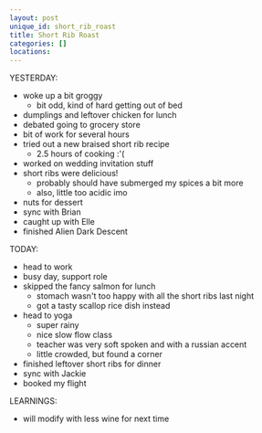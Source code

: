 ```yaml
---
layout: post
unique_id: short_rib_roast
title: Short Rib Roast
categories: []
locations: 
---
```


YESTERDAY:
* woke up a bit groggy
  * bit odd, kind of hard getting out of bed
* dumplings and leftover chicken for lunch
* debated going to grocery store
* bit of work for several hours
* tried out a new braised short rib recipe
  * 2.5 hours of cooking :'(
* worked on wedding invitation stuff
* short ribs were delicious!
  * probably should have submerged my spices a bit more
  * also, little too acidic imo
* nuts for dessert
* sync with Brian
* caught up with Elle
* finished Alien Dark Descent

TODAY:
* head to work
* busy day, support role
* skipped the fancy salmon for lunch
  * stomach wasn't too happy with all the short ribs last night
  * got a tasty scallop rice dish instead
* head to yoga
  * super rainy
  * nice slow flow class
  * teacher was very soft spoken and with a russian accent
  * little crowded, but found a corner
* finished leftover short ribs for dinner
* sync with Jackie
* booked my flight 

LEARNINGS:
* will modify with less wine for next time
